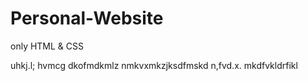 # Personal-Website
only HTML &amp; CSS


uhkj.l;
hvmcg
dkofmdkmlz
nmkvxmkzjksdfmskd
n,fvd.x.
mkdfvkldrfikl
